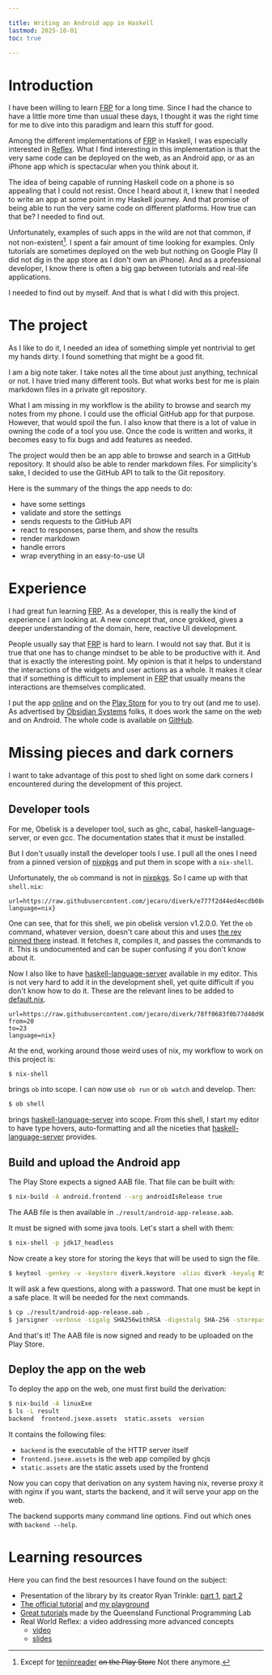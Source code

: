 ```yaml
---

title: Writing an Android app in Haskell
lastmod: 2025-10-01
toc: true

---
```


# Introduction

I have been willing to learn [FRP] for a long time. Since I had the chance to 
have a little more time than usual these days, I thought it was the right time 
for me to dive into this paradigm and learn this stuff for good.

Among the different implementations of [FRP] in Haskell, I was especially 
interested in [Reflex]. What I find interesting in this implementation is that 
the very same code can be deployed on the web, as an Android app, or as an 
iPhone app which is spectacular when you think about it.

The idea of being capable of running Haskell code on a phone is so appealing 
that I could not resist. Once I heard about it, I knew that I needed to write 
an app at some point in my Haskell journey. And that promise of being able to 
run the very same code on different platforms. How true can that be? I needed 
to find out.

Unfortunately, examples of such apps in the wild are not that common, if not 
non-existent[^1]. I spent a fair amount of time looking for examples. Only 
tutorials are sometimes deployed on the web but nothing on Google Play (I did 
not dig in the app store as I don't own an iPhone). And as a professional 
developer, I know there is often a big gap between tutorials and real-life 
applications.

I needed to find out by myself. And that is what I did with this project.

# The project

As I like to do it, I needed an idea of something simple yet nontrivial to get 
my hands dirty. I found something that might be a good fit.

I am a big note taker. I take notes all the time about just anything, technical 
or not. I have tried many different tools. But what works best for me is plain 
markdown files in a private git repository.

What I am missing in my workflow is the ability to browse and search my notes 
from my phone. I could use the official GitHub app for that purpose. However, 
that would spoil the fun. I also know that there is a lot of value in owning 
the code of a tool you use. Once the code is written and works, it becomes easy 
to fix bugs and add features as needed.

The project would then be an app able to browse and search in a GitHub 
repository. It should also be able to render markdown files. For simplicity's 
sake, I decided to use the GitHub API to talk to the Git repository.

Here is the summary of the things the app needs to do:

- have some settings
- validate and store the settings
- sends requests to the GitHub API
- react to responses, parse them, and show the results
- render markdown
- handle errors
- wrap everything in an easy-to-use UI

# Experience

I had great fun learning [FRP]. As a developer, this is really the kind of 
experience I am looking at. A new concept that, once grokked, gives a deeper 
understanding of the domain, here, reactive UI development.

People usually say that [FRP] is hard to learn. I would not say that. But it is 
true that one has to change mindset to be able to be productive with it. And 
that is exactly the interesting point. My opinion is that it helps to 
understand the interactions of the widgets and user actions as a whole. It 
makes it clear that if something is difficult to implement in [FRP] that 
usually means the interactions are themselves complicated.

I put the app [online](https://diverk.quillet.org) and on the [Play 
Store](https://play.google.com/store/apps/details?id=org.jecaro.diverk)
for you to try out (and me to use). As advertised by [Obsidian 
Systems][obsidian] folks, it does work the same on the web and on Android. The 
whole code is available on [GitHub](https://github.com/jecaro/diverk).

# Missing pieces and dark corners

I want to take advantage of this post to shed light on some dark corners I 
encountered during the development of this project.

## Developer tools

For me, Obelisk is a developer tool, such as ghc, cabal, 
haskell-language-server, or even gcc. The documentation states that it must be 
installed.

But I don't usually install the developer tools I use. I pull all the ones I 
need from a pinned version of [nixpkgs] and put them in scope with a 
`nix-shell`.

Unfortunately, the `ob` command is not in [nixpkgs]. So I came up with that 
`shell.nix`:

```{.get
url=https://raw.githubusercontent.com/jecaro/diverk/e777f2d44ed4ecdb08ed8f2b3c832d327bea7611/shell.nix
language=nix}
```

One can see, that for this shell, we pin obelisk version v1.2.0.0. Yet the `ob` 
command, whatever version, doesn't care about this and uses [the rev pinned 
there](https://github.com/jecaro/diverk/blob/main/.obelisk/impl/github.json) 
instead. It fetches it, compiles it, and passes the commands to it. This is 
undocumented and can be super confusing if you don't know about it.

Now I also like to have [haskell-language-server][HLS] available in my editor. 
This is not very hard to add it in the development shell, yet quite difficult 
if you don't know how to do it. These are the relevant lines to be added to 
[default.nix](https://github.com/jecaro/diverk/blob/78ff0683f0b77d40d907ff19f4a9771c5406957a/default.nix#L20).

```{.get
url=https://raw.githubusercontent.com/jecaro/diverk/78ff0683f0b77d40d907ff19f4a9771c5406957a/default.nix
from=20
to=23
language=nix}
```

At the end, working around those weird uses of nix, my workflow to work on this 
project is:

```bash
$ nix-shell
```

brings `ob` into scope. I can now use `ob run` or `ob watch` and develop. Then:

```bash
$ ob shell
```

brings [haskell-language-server][HLS] into scope. From this shell, I start my 
editor to have type hovers, auto-formatting and all the niceties that 
[haskell-language-server][HLS] provides.

## Build and upload the Android app

The Play Store expects a signed AAB file. That file can be built with:

```bash
$ nix-build -A android.frontend --arg androidIsRelease true
```

The AAB file is then available in `./result/android-app-release.aab`.

It must be signed with some java tools. Let's start a shell with them:

```bash
$ nix-shell -p jdk17_headless
```

Now create a key store for storing the keys that will be used to sign the file.

```bash
$ keytool -genkey -v -keystore diverk.keystore -alias diverk -keyalg RSA -keysize 2048 -validity 10000
```

It will ask a few questions, along with a password. That one must be kept in a 
safe place. It will be needed for the next commands.

```bash
$ cp ./result/android-app-release.aab .
$ jarsigner -verbose -sigalg SHA256withRSA -digestalg SHA-256 -storepass the-passord-given-to-keytool -keystore diverk.keystore ./android-app-release.aab diverk
```

And that's it! The AAB file is now signed and ready to be uploaded on the Play 
Store.

## Deploy the app on the web

To deploy the app on the web, one must first build the derivation:

```bash
$ nix-build -A linuxExe
$ ls -L result
backend  frontend.jsexe.assets  static.assets  version
```

It contains the following files:

- `backend` is the executable of the HTTP server itself
- `frontend.jsexe.assets` is the web app compiled by ghcjs
- `static.assets` are the static assets used by the frontend

Now you can copy that derivation on any system having nix, reverse proxy it 
with nginx if you want, starts the backend, and it will serve your app on the 
web.

The backend supports many command line options. Find out which ones with 
`backend --help`.

# Learning resources

Here you can find the best resources I have found on the subject:

- Presentation of the library by its creator Ryan Trinkle: [part 
  1](https://www.youtube.com/watch?v=mYvkcskJbc4), [part 
  2](https://www.youtube.com/watch?v=3qfc9XFVo2c)
- [The official tutorial](https://reflex-frp.org/tutorial) and [my 
  playground][playground]
- [Great tutorials](https://qfpl.io/projects/reflex/) made by the Queensland 
  Functional Programming Lab
- Real World Reflex: a video addressing more advanced concepts
  - [video](https://www.youtube.com/watch?v=dNBUDAU9sv4)
  - [slides](https://github.com/mightybyte/real-world-reflex/blob/master/index.md)

[^1]: Except for [tenjinreader](https://github.com/dfordivam/tenjinreader/) 
    ~~on the Play Store~~ Not there anymore.

[FRP]: https://en.wikipedia.org/wiki/Functional_reactive_programming
[HLS]: https://github.com/haskell/haskell-language-server
[Reflex]: https://reflex-frp.org/
[nixpkgs]: https://github.com/NixOS/nixpkgs
[obsidian]: https://obsidian.systems/
[playground]: https://github.com/jecaro/reflex-tutorial


